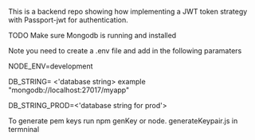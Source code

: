 This is a backend repo showing how implementing a JWT token strategy with Passport-jwt for authentication.

TODO
Make sure Mongodb is running and installed

Note you need to create a .env file and add in the following paramaters


NODE_ENV=development

DB_STRING= <'database string> example "mongodb://localhost:27017/myapp"

DB_STRING_PROD=<'database string for prod'>

To generate pem keys run npm genKey or node. generateKeypair.js in termninal
